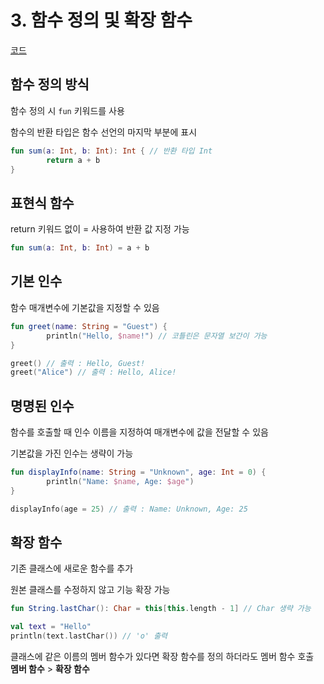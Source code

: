 # 3. 함수 정의 및 확장 함수
[코드](https://github.com/dyun23/Kotlin-Basic/blob/master/3.function/src/Function.kt)

## 함수 정의 방식

함수 정의 시 `fun` 키워드를 사용

함수의 반환 타입은 함수 선언의 마지막 부분에 표시

```kotlin
fun sum(a: Int, b: Int): Int { // 반환 타입 Int
		return a + b
}
```

## 표현식 함수

return 키워드 없이 = 사용하여 반환 값 지정 가능

```kotlin
fun sum(a: Int, b: Int) = a + b
```

## 기본 인수

함수 매개변수에 기본값을 지정할 수 있음

```kotlin
fun greet(name: String = "Guest") {
		println("Hello, $name!") // 코틀린은 문자열 보간이 가능
}

greet() // 출력 : Hello, Guest!
greet("Alice") // 출력 : Hello, Alice!
```

## 명명된 인수

함수를 호출할 때 인수 이름을 지정하여 매개변수에 값을 전달할 수 있음

기본값을 가진 인수는 생략이 가능

```kotlin
fun displayInfo(name: String = "Unknown", age: Int = 0) {
		println("Name: $name, Age: $age")
}

displayInfo(age = 25) // 출력 : Name: Unknown, Age: 25
```

## 확장 함수

기존 클래스에 새로운 함수를 추가

원본 클래스를 수정하지 않고 기능 확장 가능

```kotlin
fun String.lastChar(): Char = this[this.length - 1] // Char 생략 가능

val text = "Hello"
println(text.lastChar()) // 'o' 출력
```

클래스에 같은 이름의 멤버 함수가 있다면 확장 함수를 정의 하더라도 멤버 함수 호출  
**멤버 함수** > **확장 함수**